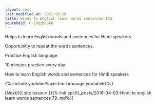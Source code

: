 ```yaml
---
layout: post
last_modified_at: 2021-03-29
title: Hindi to English learn words sentences 192 
youtubeId: U-jBqZpdGk0
---
```

 
 
Helps to learn English words and sentences for Hindi speakers.

Opportunitiy to repeat the words sentences. 

Practice English language. 
 
10 minutes practice every day. 
 
How to learn English words and sentences for Hindi speakers 
 
{% include youtubePlayer.html id=page.youtubeId %}
 
 
[Next]({{ site.baseurl }}{% link  split1/_posts/2018-04-03-Hindi to english learn words sentences 79 .md%})
 
